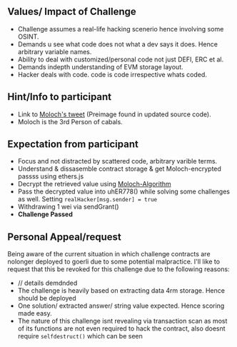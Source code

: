 ## Values/ Impact of Challenge
 - Challenge assumes a real-life hacking scenerio hence involving some OSINT.
 - Demands u see what code does not what a dev says it does. Hence arbitrary variable names.
 - Ability to deal with customized/personal code not just DEFI, ERC et al.
 - Demands indepth understanding of EVM storage layout.
 - Hacker deals with code. code is code irrespective whats coded.
 
## Hint/Info to participant
- Link to [Moloch's tweet](https://twitter.com/Kodak_Rome/status/1624372583310262279?t=_iNw3oWhcMmISeECaDBTTA&s=19) (Preimage found in updated source code).
- Moloch is the 3rd Person of cabals.

## Expectation from participant
- Focus and not distracted by scattered code, arbitrary varible terms.
- Understand & dissasemble contract storage & get Moloch-encrypted passss using ethers.js
- Decrypt the retrieved value using [Moloch-Algorithm](https://twitter.com/Kodak_Rome/status/1624372583310262279?t=_iNw3oWhcMmISeECaDBTTA&s=19)
- Pass the decrypted value into uhER778() while solving some challenges as well. Setting  `realHacker[msg.sender] = true`
- Withdrawing 1 wei via sendGrant()
- **Challenge Passed**

## Personal Appeal/request
Being aware of the current situation in which challenge contracts are nolonger deployed to goerli due to some potential malpractice.
I'll like to request that this be revoked for this challenge due to the following reasons:
- // details demdnded
- The challenge is heavily based on extracting data 4rm storage. Hence should be deployed
- One solution/ extracted answer/ string value expected. Hence scoring made easy.
- The nature of this challenge isnt revealing via transaction scan as most of its functions are not even required to hack the contract, also doesnt require `selfdestruct()` which can be seen
